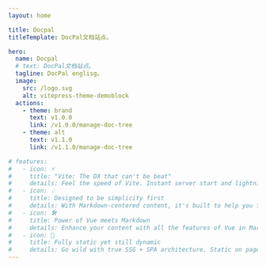 ```yaml
---
layout: home

title: Docpal
titleTemplate: DocPal文档站点。

hero:
  name: Docpal
  # text: DocPal文档站点。
  tagline: DocPal englisg。
  image:
    src: /logo.svg
    alt: vitepress-theme-demoblock  
  actions:
    - theme: brand
      text: v1.0.0
      link: /v1.0.0/manage-doc-tree
    - theme: alt
      text: v1.1.0
      link: /v1.1.0/manage-doc-tree

# features:
#   - icon: ⚡️
#     title: "Vite: The DX that can't be beat"
#     details: Feel the speed of Vite. Instant server start and lightning fast HMR that stays fast regardless of the app size.
#   - icon: 💡
#     title: Designed to be simplicity first
#     details: With Markdown-centered content, it's built to help you focus on writing and deployed with minimum configuration.
#   - icon: 🛠️
#     title: Power of Vue meets Markdown
#     details: Enhance your content with all the features of Vue in Markdown, while being able to customize your site with Vue.
#   - icon: 🔑
#     title: Fully static yet still dynamic
#     details: Go wild with true SSG + SPA architecture. Static on page load, but engage users with 100% interactivity from there.
---
```

